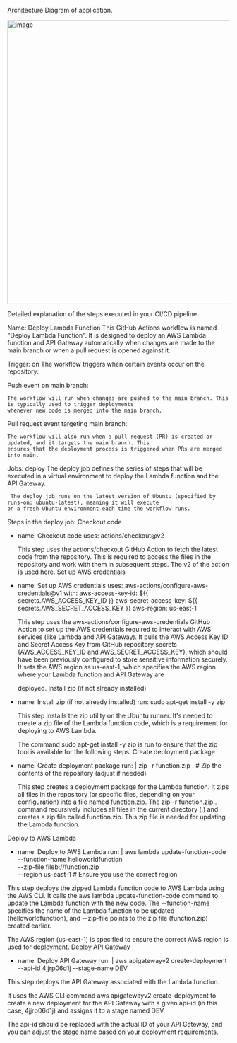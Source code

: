Architecture Diagram of application.


<img width="642" alt="image" src="https://github.com/user-attachments/assets/5b66622a-abb1-4f05-9626-a0c0d57deb1f" />

Detailed explanation of the steps executed in your CI/CD pipeline.


Name: Deploy Lambda Function
    This GitHub Actions workflow is named "Deploy Lambda Function". It is designed to deploy an AWS Lambda function and 
    API Gateway automatically when changes are made to the main branch or when a pull request is opened against it.

Trigger: on
    The workflow triggers when certain events occur on the repository:

Push event on main branch:

    The workflow will run when changes are pushed to the main branch. This is typically used to trigger deployments 
    whenever new code is merged into the main branch.

Pull request event targeting main branch:

    The workflow will also run when a pull request (PR) is created or updated, and it targets the main branch. This 
    ensures that the deployment process is triggered when PRs are merged into main.
  
Jobs: deploy
     The deploy job defines the series of steps that will be executed in a virtual environment to deploy the Lambda 
     function and the API Gateway.

     The deploy job runs on the latest version of Ubuntu (specified by runs-on: ubuntu-latest), meaning it will execute 
    on a fresh Ubuntu environment each time the workflow runs.

Steps in the deploy job:
     Checkout code

- name: Checkout code
  uses: actions/checkout@v2

    This step uses the actions/checkout GitHub Action to fetch the latest code from the repository. This is required to 
    access the files in the repository and work with them in subsequent steps. The v2 of the action is used here.
    Set up AWS credentials


- name: Set up AWS credentials
  uses: aws-actions/configure-aws-credentials@v1
  with:
    aws-access-key-id: ${{ secrets.AWS_ACCESS_KEY_ID }}
    aws-secret-access-key: ${{ secrets.AWS_SECRET_ACCESS_KEY }}
    aws-region: us-east-1
  
   This step uses the aws-actions/configure-aws-credentials GitHub Action to set up the AWS credentials required to 
    interact with AWS services (like Lambda and API Gateway).
   It pulls the AWS Access Key ID and Secret Access Key from GitHub repository secrets (AWS_ACCESS_KEY_ID and AWS_SECRET_ACCESS_KEY),
  which should have been previously configured to store sensitive information securely.
  It sets the AWS region as us-east-1, which specifies the AWS region where your Lambda function and API Gateway are

  deployed.
  Install zip (if not already installed)


- name: Install zip (if not already installed)
  run: sudo apt-get install -y zip

  This step installs the zip utility on the Ubuntu runner. It's needed to create a zip file of the Lambda function code, 
   which is a requirement for deploying to AWS Lambda.

   The command sudo apt-get install -y zip is run to ensure that the zip tool is available for the following steps.
   Create deployment package

- name: Create deployment package
  run: |
    zip -r function.zip .  # Zip the contents of the repository (adjust if needed)

  This step creates a deployment package for the Lambda function. It zips all files in the repository (or specific 
  files, 
  depending on your configuration) into a file named function.zip.
  The zip -r function.zip . command recursively includes all files in the current directory (.) and creates a zip file 
  called function.zip. This zip file is needed for updating the Lambda function.

Deploy to AWS Lambda


- name: Deploy to AWS Lambda
  run: |
    aws lambda update-function-code \
      --function-name helloworldfunction \
      --zip-file fileb://function.zip \
      --region us-east-1  # Ensure you use the correct region

This step deploys the zipped Lambda function code to AWS Lambda using the AWS CLI.
It calls the aws lambda update-function-code command to update the Lambda function with the new code. The --function-name specifies the name of the Lambda function to be updated (helloworldfunction), and --zip-file points to the zip file (function.zip) created earlier.

The AWS region (us-east-1) is specified to ensure the correct AWS region is used for deployment.
Deploy API Gateway


- name: Deploy API Gateway
  run: |
    aws apigatewayv2 create-deployment --api-id 4jjrp06d1j --stage-name DEV

This step deploys the API Gateway associated with the Lambda function.

It uses the AWS CLI command aws apigatewayv2 create-deployment to create a new deployment for the API Gateway with a given api-id (in this case, 4jjrp06d1j) and assigns it to a stage named DEV.

The api-id should be replaced with the actual ID of your API Gateway, and you can adjust the stage name based on your deployment requirements.
